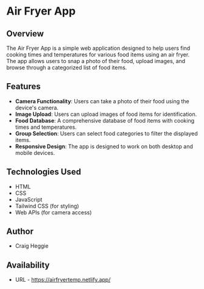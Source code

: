 # Air Fryer App

## Overview
The Air Fryer App is a simple web application designed to help users find cooking times and temperatures for various food items using an air fryer. The app allows users to snap a photo of their food, upload images, and browse through a categorized list of food items. 

## Features
- **Camera Functionality**: Users can take a photo of their food using the device's camera.
- **Image Upload**: Users can upload images of food items for identification.
- **Food Database**: A comprehensive database of food items with cooking times and temperatures.
- **Group Selection**: Users can select food categories to filter the displayed items.
- **Responsive Design**: The app is designed to work on both desktop and mobile devices.

## Technologies Used
- HTML
- CSS
- JavaScript
- Tailwind CSS (for styling)
- Web APIs (for camera access)

## Author
- Craig Heggie

## Availability
- URL - https://airfryertemp.netlify.app/
